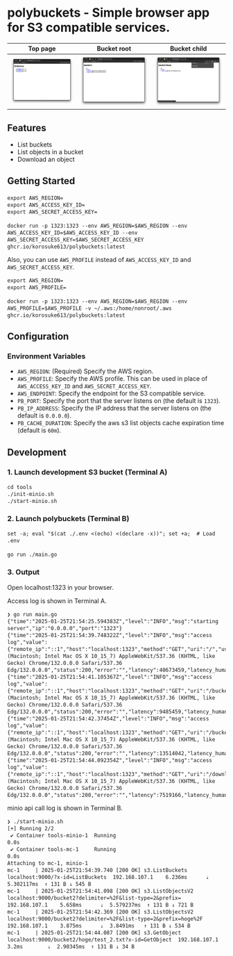 # polybuckets - Simple browser app for S3 compatible services.

| Top page | Bucket root | Bucket child |
|:--------:|:-----------:|:------------:|
|![](./images/top-page.png) | ![](./images/bucket-root.png) | ![](./images/bucket-child.png) |

## Features
- List buckets
- List objects in a bucket
- Download an object

## Getting Started

```console
export AWS_REGION=
export AWS_ACCESS_KEY_ID=
export AWS_SECRET_ACCESS_KEY=

docker run -p 1323:1323 --env AWS_REGION=$AWS_REGION --env AWS_ACCESS_KEY_ID=$AWS_ACCESS_KEY_ID --env AWS_SECRET_ACCESS_KEY=$AWS_SECRET_ACCESS_KEY ghcr.io/korosuke613/polybuckets:latest
```

Also, you can use `AWS_PROFILE` instead of `AWS_ACCESS_KEY_ID` and `AWS_SECRET_ACCESS_KEY`.

```console
export AWS_REGION=
export AWS_PROFILE=

docker run -p 1323:1323 --env AWS_REGION=$AWS_REGION --env AWS_PROFILE=$AWS_PROFILE -v ~/.aws:/home/nonroot/.aws ghcr.io/korosuke613/polybuckets:latest
```

## Configuration

### Environment Variables

- `AWS_REGION`: (Required) Specify the AWS region.
- `AWS_PROFILE`: Specify the AWS profile. This can be used in place of `AWS_ACCESS_KEY_ID` and `AWS_SECRET_ACCESS_KEY`.
- `AWS_ENDPOINT`: Specify the endpoint for the S3 compatible service.
- `PB_PORT`: Specify the port that the server listens on (the default is `1323`).
- `PB_IP_ADDRESS`: Specify the IP address that the server listens on (the default is `0.0.0.0`).
- `PB_CACHE_DURATION`: Specify the aws s3 list objects cache expiration time (default is `60m`).

## Development

### 1. Launch development S3 bucket (Terminal A)

```console
cd tools
./init-minio.sh
./start-minio.sh
```

### 2. Launch polybuckets (Terminal B)

```console
set -a; eval "$(cat ./.env <(echo) <(declare -x))"; set +a;  # Load .env

go run ./main.go
```

### 3. Output

Open localhost:1323 in your browser.

Access log is shown in Terminal A.

```console
❯ go run main.go
{"time":"2025-01-25T21:54:25.594383Z","level":"INFO","msg":"starting server","ip":"0.0.0.0","port":"1323"}
{"time":"2025-01-25T21:54:39.748322Z","level":"INFO","msg":"access log","value":{"remote_ip":"::1","host":"localhost:1323","method":"GET","uri":"/","user_agent":"Mozilla/5.0 (Macintosh; Intel Mac OS X 10_15_7) AppleWebKit/537.36 (KHTML, like Gecko) Chrome/132.0.0.0 Safari/537.36 Edg/132.0.0.0","status":200,"error":"","latency":40673459,"latency_human":"40.673459ms","bytes_in":0,"bytes_out":818}}
{"time":"2025-01-25T21:54:41.105367Z","level":"INFO","msg":"access log","value":{"remote_ip":"::1","host":"localhost:1323","method":"GET","uri":"/bucket2/","user_agent":"Mozilla/5.0 (Macintosh; Intel Mac OS X 10_15_7) AppleWebKit/537.36 (KHTML, like Gecko) Chrome/132.0.0.0 Safari/537.36 Edg/132.0.0.0","status":200,"error":"","latency":9485459,"latency_human":"9.485459ms","bytes_in":0,"bytes_out":1829,"hit_cache":false}}
{"time":"2025-01-25T21:54:42.37454Z","level":"INFO","msg":"access log","value":{"remote_ip":"::1","host":"localhost:1323","method":"GET","uri":"/bucket2/hoge/","user_agent":"Mozilla/5.0 (Macintosh; Intel Mac OS X 10_15_7) AppleWebKit/537.36 (KHTML, like Gecko) Chrome/132.0.0.0 Safari/537.36 Edg/132.0.0.0","status":200,"error":"","latency":13514042,"latency_human":"13.514042ms","bytes_in":0,"bytes_out":1694,"hit_cache":false}}
{"time":"2025-01-25T21:54:44.092354Z","level":"INFO","msg":"access log","value":{"remote_ip":"::1","host":"localhost:1323","method":"GET","uri":"/download/bucket2/hoge/test_2.txt","user_agent":"Mozilla/5.0 (Macintosh; Intel Mac OS X 10_15_7) AppleWebKit/537.36 (KHTML, like Gecko) Chrome/132.0.0.0 Safari/537.36 Edg/132.0.0.0","status":200,"error":"","latency":7519166,"latency_human":"7.519166ms","bytes_in":0,"bytes_out":34}}
```

minio api call log is shown in Terminal B.

```console
❯ ./start-minio.sh
[+] Running 2/2
 ✔ Container tools-minio-1  Running                                                                                                                                                                     0.0s
 ✔ Container tools-mc-1     Running                                                                                                                                                                     0.0s
Attaching to mc-1, minio-1
mc-1     | 2025-01-25T21:54:39.740 [200 OK] s3.ListBuckets localhost:9000/?x-id=ListBuckets  192.168.107.1    6.236ms      ⇣  5.302117ms  ↑ 131 B ↓ 545 B
mc-1     | 2025-01-25T21:54:41.098 [200 OK] s3.ListObjectsV2 localhost:9000/bucket2?delimiter=%2F&list-type=2&prefix=  192.168.107.1    5.658ms      ⇣  5.579237ms  ↑ 131 B ↓ 721 B
mc-1     | 2025-01-25T21:54:42.369 [200 OK] s3.ListObjectsV2 localhost:9000/bucket2?delimiter=%2F&list-type=2&prefix=hoge%2F  192.168.107.1    3.875ms      ⇣  3.8491ms   ↑ 131 B ↓ 534 B
mc-1     | 2025-01-25T21:54:44.087 [200 OK] s3.GetObject localhost:9000/bucket2/hoge/test_2.txt?x-id=GetObject  192.168.107.1    3.2ms        ⇣  2.90345ms  ↑ 131 B ↓ 34 B
```
